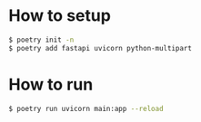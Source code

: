 # How to setup

```bash
$ poetry init -n
$ poetry add fastapi uvicorn python-multipart
```

# How to run

```bash
$ poetry run uvicorn main:app --reload
```